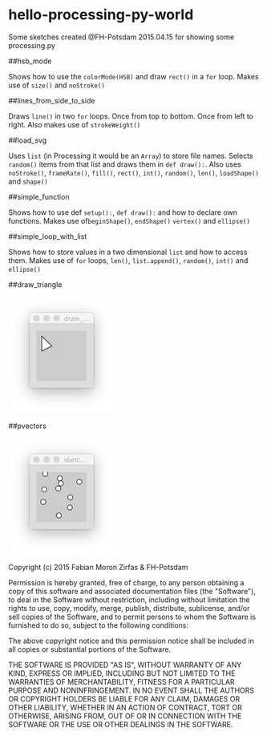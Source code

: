 # hello-processing-py-world

Some sketches created @FH-Potsdam 2015.04.15 for showing some processing.py  

##hsb_mode

Shows how to use the `colorMode(HSB)` and draw `rect()` in a `for` loop. Makes use of `size()`
and `noStroke()`

##lines_from_side_to_side  

Draws `line()` in two `for` loops. Once from top to bottom. Once from left to right. Also makes use of `strokeWeight()`

##load_svg  

Uses `list` (in Processing it would be an `Array`) to store file names. Selects `random()` items from that list and draws them in `def draw():`. Also uses `noStroke()`, `frameRate()`, `fill()`, `rect()`, `int()`, `random()`, `len()`, `loadShape()` and `shape()` 

##simple_function  

Shows how to use def `setup():`, `def draw():` and how to declare own functions. Makes use of`beginShape()`, `endShape()` `vertex()` and `ellipse()`

##simple_loop_with_list  

Shows how to store values in a two dimensional `list` and how to access them. Makes use of `for` loops, `len()`, `list.append()`, `random()`, `int()` and `ellipse()`

##draw_triangle

![](images/draw_triangle.png)  

##pvectors  

![](images/pvectors.png)  


Copyright (c) 2015 Fabian Moron Zirfas & FH-Potsdam

Permission is hereby granted, free of charge, to any person obtaining a copy of this software and associated documentation files (the "Software"), to deal in the Software without restriction, including without limitation the rights to use, copy, modify, merge, publish, distribute, sublicense, and/or sell copies of the Software, and to permit persons to whom the Software is furnished to do so, subject to the following conditions:  

The above copyright notice and this permission notice shall be included in all copies or substantial portions of the Software.  

THE SOFTWARE IS PROVIDED "AS IS", WITHOUT WARRANTY OF ANY KIND, EXPRESS OR IMPLIED, INCLUDING BUT NOT LIMITED TO THE WARRANTIES OF MERCHANTABILITY, FITNESS FOR A PARTICULAR PURPOSE AND NONINFRINGEMENT. IN NO EVENT SHALL THE AUTHORS OR COPYRIGHT HOLDERS BE LIABLE FOR ANY CLAIM, DAMAGES OR OTHER LIABILITY, WHETHER IN AN ACTION OF CONTRACT, TORT OR OTHERWISE, ARISING FROM, OUT OF OR IN CONNECTION WITH THE SOFTWARE OR THE USE OR OTHER DEALINGS IN THE SOFTWARE.  


